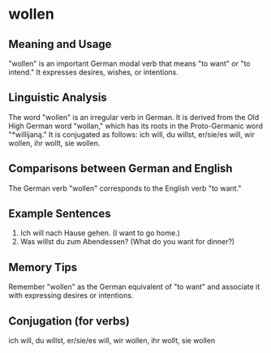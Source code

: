 # wollen
## Meaning and Usage
"wollen" is an important German modal verb that means "to want" or "to intend." It expresses desires, wishes, or intentions.

## Linguistic Analysis
The word "wollen" is an irregular verb in German. It is derived from the Old High German word "wollan," which has its roots in the Proto-Germanic word "*willijaną." It is conjugated as follows: ich will, du willst, er/sie/es will, wir wollen, ihr wollt, sie wollen.

## Comparisons between German and English
The German verb "wollen" corresponds to the English verb "to want."

## Example Sentences
1. Ich will nach Hause gehen. (I want to go home.)
2. Was willst du zum Abendessen? (What do you want for dinner?)

## Memory Tips
Remember "wollen" as the German equivalent of "to want" and associate it with expressing desires or intentions.

## Conjugation (for verbs)
ich will, du willst, er/sie/es will, wir wollen, ihr wollt, sie wollen